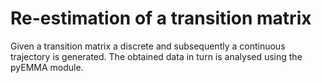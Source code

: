 # Re-estimation of a transition matrix

Given a transition matrix a discrete and subsequently a continuous trajectory is generated. The obtained data in turn is analysed using the pyEMMA module.
